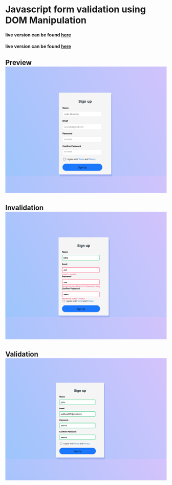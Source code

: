 # Javascript form validation using DOM Manipulation

#### live version can be found [here](https://statuesque-pony-b0928f.netlify.app/)
#### live version can be found [here](https://loginnew.netlify.app/)
## Preview ![Preview](./images/preview.png)
## Invalidation ![Invalidation](./images/invalid.png)
## Validation ![Validation](./images/valid.png)

                        